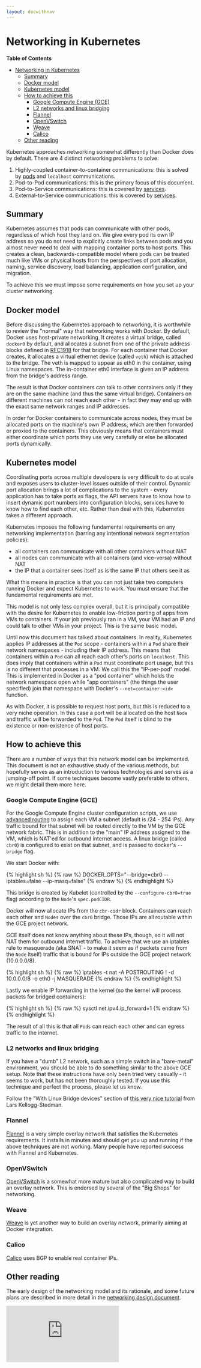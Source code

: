 ```yaml
---
layout: docwithnav
---
```

<!-- BEGIN MUNGE: UNVERSIONED_WARNING -->


<!-- END MUNGE: UNVERSIONED_WARNING -->

# Networking in Kubernetes

**Table of Contents**
<!-- BEGIN MUNGE: GENERATED_TOC -->

- [Networking in Kubernetes](#networking-in-kubernetes)
  - [Summary](#summary)
  - [Docker model](#docker-model)
  - [Kubernetes model](#kubernetes-model)
  - [How to achieve this](#how-to-achieve-this)
    - [Google Compute Engine (GCE)](#google-compute-engine-gce)
    - [L2 networks and linux bridging](#l2-networks-and-linux-bridging)
    - [Flannel](#flannel)
    - [OpenVSwitch](#openvswitch)
    - [Weave](#weave)
    - [Calico](#calico)
  - [Other reading](#other-reading)

<!-- END MUNGE: GENERATED_TOC -->

Kubernetes approaches networking somewhat differently than Docker does by
default.  There are 4 distinct networking problems to solve:
1. Highly-coupled container-to-container communications: this is solved by
   [pods](../user-guide/pods.html) and `localhost` communications.
2. Pod-to-Pod communications: this is the primary focus of this document.
3. Pod-to-Service communications: this is covered by [services](../user-guide/services.html).
4. External-to-Service communications: this is covered by [services](../user-guide/services.html).

## Summary

Kubernetes assumes that pods can communicate with other pods, regardless of
which host they land on.  We give every pod its own IP address so you do not
need to explicitly create links between pods and you almost never need to deal
with mapping container ports to host ports.  This creates a clean,
backwards-compatible model where pods can be treated much like VMs or physical
hosts from the perspectives of port allocation, naming, service discovery, load
balancing, application configuration, and migration.

To achieve this we must impose some requirements on how you set up your cluster
networking.

## Docker model

Before discussing the Kubernetes approach to networking, it is worthwhile to
review the "normal" way that networking works with Docker.  By default, Docker
uses host-private networking.  It creates a virtual bridge, called `docker0` by
default, and allocates a subnet from one of the private address blocks defined
in [RFC1918](https://tools.ietf.org/html/rfc1918) for that bridge.  For each
container that Docker creates, it allocates a virtual ethernet device (called
`veth`) which is attached to the bridge. The veth is mapped to appear as eth0
in the container, using Linux namespaces.  The in-container eth0 interface is
given an IP address from the bridge's address range.

The result is that Docker containers can talk to other containers only if they
are on the same machine (and thus the same virtual bridge).  Containers on
different machines can not reach each other - in fact they may end up with the
exact same network ranges and IP addresses.

In order for Docker containers to communicate across nodes, they must be
allocated ports on the machine's own IP address, which are then forwarded or
proxied to the containers.  This obviously means that containers must either
coordinate which ports they use very carefully or else be allocated ports
dynamically.

## Kubernetes model

Coordinating ports across multiple developers is very difficult to do at
scale and exposes users to cluster-level issues outside of their control.
Dynamic port allocation brings a lot of complications to the system - every
application has to take ports as flags, the API servers have to know how to
insert dynamic port numbers into configuration blocks, services have to know
how to find each other, etc.  Rather than deal with this, Kubernetes takes a
different approach.

Kubernetes imposes the following fundamental requirements on any networking
implementation (barring any intentional network segmentation policies):
   * all containers can communicate with all other containers without NAT
   * all nodes can communicate with all containers (and vice-versa) without NAT
   * the IP that a container sees itself as is the same IP that others see it as

What this means in practice is that you can not just take two computers
running Docker and expect Kubernetes to work.  You must ensure that the
fundamental requirements are met.

This model is not only less complex overall, but it is principally compatible
with the desire for Kubernetes to enable low-friction porting of apps from VMs
to containers.  If your job previously ran in a VM, your VM had an IP and could
talk to other VMs in your project.  This is the same basic model.

Until now this document has talked about containers.  In reality, Kubernetes
applies IP addresses at the `Pod` scope - containers within a `Pod` share their
network namespaces - including their IP address.  This means that containers
within a `Pod` can all reach each other’s ports on `localhost`.  This does imply
that containers within a `Pod` must coordinate port usage, but this is no
different that processes in a VM.  We call this the "IP-per-pod" model.  This
is implemented in Docker as a "pod container" which holds the network namespace
open while "app containers" (the things the user specified) join that namespace
with Docker's `--net=container:<id>` function.

As with Docker, it is possible to request host ports, but this is reduced to a
very niche operation.  In this case a port will be allocated on the host `Node`
and traffic will be forwarded to the `Pod`.  The `Pod` itself is blind to the
existence or non-existence of host ports.

## How to achieve this

There are a number of ways that this network model can be implemented.  This
document is not an exhaustive study of the various methods, but hopefully serves
as an introduction to various technologies and serves as a jumping-off point.
If some techniques become vastly preferable to others, we might detail them more
here.

### Google Compute Engine (GCE)

For the Google Compute Engine cluster configuration scripts, we use [advanced
routing](https://developers.google.com/compute/docs/networking#routing) to
assign each VM a subnet (default is /24 - 254 IPs).  Any traffic bound for that
subnet will be routed directly to the VM by the GCE network fabric.  This is in
addition to the "main" IP address assigned to the VM, which is NAT'ed for
outbound internet access.  A linux bridge (called `cbr0`) is configured to exist
on that subnet, and is passed to docker's `--bridge` flag.

We start Docker with:

{% highlight sh %}
{% raw %}
    DOCKER_OPTS="--bridge=cbr0 --iptables=false --ip-masq=false"
{% endraw %}
{% endhighlight %}

This bridge is created by Kubelet (controlled by the `--configure-cbr0=true`
flag) according to the `Node`'s `spec.podCIDR`.

Docker will now allocate IPs from the `cbr-cidr` block.  Containers can reach
each other and `Nodes` over the `cbr0` bridge.  Those IPs are all routable
within the GCE project network.

GCE itself does not know anything about these IPs, though, so it will not NAT
them for outbound internet traffic.  To achieve that we use an iptables rule to
masquerade (aka SNAT - to make it seem as if packets came from the `Node`
itself) traffic that is bound for IPs outside the GCE project network
(10.0.0.0/8).

{% highlight sh %}
{% raw %}
iptables -t nat -A POSTROUTING ! -d 10.0.0.0/8 -o eth0 -j MASQUERADE
{% endraw %}
{% endhighlight %}

Lastly we enable IP forwarding in the kernel (so the kernel will process
packets for bridged containers):

{% highlight sh %}
{% raw %}
sysctl net.ipv4.ip_forward=1
{% endraw %}
{% endhighlight %}

The result of all this is that all `Pods` can reach each other and can egress
traffic to the internet.

### L2 networks and linux bridging

If you have a "dumb" L2 network, such as a simple switch in a "bare-metal"
environment, you should be able to do something similar to the above GCE setup.
Note that these instructions have only been tried very casually - it seems to
work, but has not been thoroughly tested.  If you use this technique and
perfect the process, please let us know.

Follow the "With Linux Bridge devices" section of [this very nice
tutorial](http://blog.oddbit.com/2014/08/11/four-ways-to-connect-a-docker/) from
Lars Kellogg-Stedman.

### Flannel

[Flannel](https://github.com/coreos/flannel#flannel) is a very simple overlay
network that satisfies the Kubernetes requirements.  It installs in minutes and
should get you up and running if the above techniques are not working.  Many
people have reported success with Flannel and Kubernetes.

### OpenVSwitch

[OpenVSwitch](ovs-networking.html) is a somewhat more mature but also
complicated way to build an overlay network.  This is endorsed by several of the
"Big Shops" for networking.

### Weave

[Weave](https://github.com/zettio/weave) is yet another way to build an overlay
network, primarily aiming at Docker integration.

### Calico

[Calico](https://github.com/Metaswitch/calico) uses BGP to enable real container
IPs.

## Other reading

The early design of the networking model and its rationale, and some future
plans are described in more detail in the [networking design
document](../design/networking.html).


<!-- TAG IS_VERSIONED -->


<!-- BEGIN MUNGE: GENERATED_ANALYTICS -->
[![Analytics](https://kubernetes-site.appspot.com/UA-36037335-10/GitHub/docs/admin/networking.md?pixel)]()
<!-- END MUNGE: GENERATED_ANALYTICS -->

